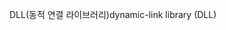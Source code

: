 <span data-ttu-id="b8469-101">DLL(동적 연결 라이브러리)</span><span class="sxs-lookup"><span data-stu-id="b8469-101">dynamic-link library (DLL)</span></span>